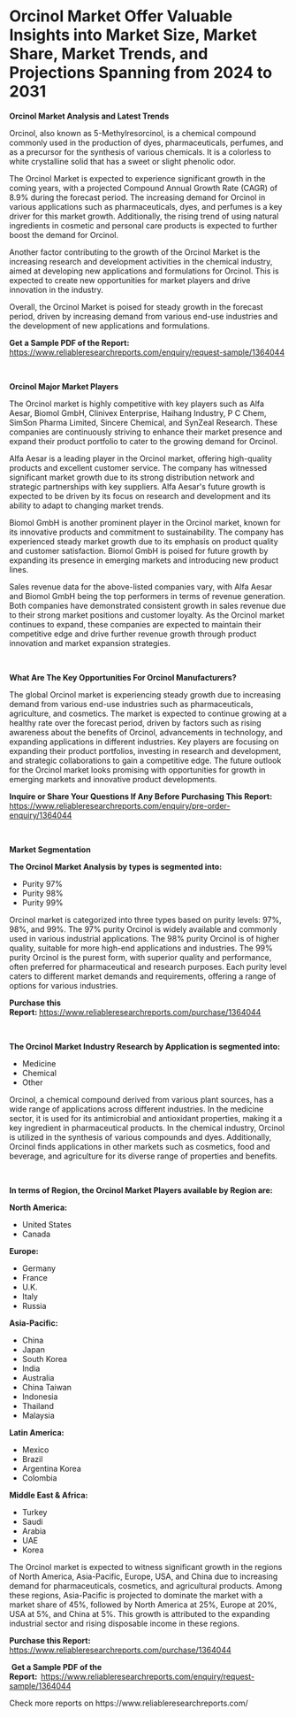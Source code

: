<p><h1>Orcinol Market Offer Valuable Insights into Market Size, Market Share, Market Trends, and Projections Spanning from 2024 to 2031</h1></p><p><strong>Orcinol Market Analysis and Latest Trends</strong></p>
<p><p>Orcinol, also known as 5-Methylresorcinol, is a chemical compound commonly used in the production of dyes, pharmaceuticals, perfumes, and as a precursor for the synthesis of various chemicals. It is a colorless to white crystalline solid that has a sweet or slight phenolic odor.</p><p>The Orcinol Market is expected to experience significant growth in the coming years, with a projected Compound Annual Growth Rate (CAGR) of 8.9% during the forecast period. The increasing demand for Orcinol in various applications such as pharmaceuticals, dyes, and perfumes is a key driver for this market growth. Additionally, the rising trend of using natural ingredients in cosmetic and personal care products is expected to further boost the demand for Orcinol.</p><p>Another factor contributing to the growth of the Orcinol Market is the increasing research and development activities in the chemical industry, aimed at developing new applications and formulations for Orcinol. This is expected to create new opportunities for market players and drive innovation in the industry.</p><p>Overall, the Orcinol Market is poised for steady growth in the forecast period, driven by increasing demand from various end-use industries and the development of new applications and formulations.</p></p>
<p><strong>Get a Sample PDF of the Report:&nbsp;</strong> <a href="https://www.reliableresearchreports.com/enquiry/request-sample/1364044">https://www.reliableresearchreports.com/enquiry/request-sample/1364044</a></p>
<p>&nbsp;</p>
<p><strong>Orcinol Major Market Players</strong></p>
<p><p>The Orcinol market is highly competitive with key players such as Alfa Aesar, Biomol GmbH, Clinivex Enterprise, Haihang Industry, P C Chem, SimSon Pharma Limited, Sincere Chemical, and SynZeal Research. These companies are continuously striving to enhance their market presence and expand their product portfolio to cater to the growing demand for Orcinol.</p><p>Alfa Aesar is a leading player in the Orcinol market, offering high-quality products and excellent customer service. The company has witnessed significant market growth due to its strong distribution network and strategic partnerships with key suppliers. Alfa Aesar's future growth is expected to be driven by its focus on research and development and its ability to adapt to changing market trends.</p><p>Biomol GmbH is another prominent player in the Orcinol market, known for its innovative products and commitment to sustainability. The company has experienced steady market growth due to its emphasis on product quality and customer satisfaction. Biomol GmbH is poised for future growth by expanding its presence in emerging markets and introducing new product lines.</p><p>Sales revenue data for the above-listed companies vary, with Alfa Aesar and Biomol GmbH being the top performers in terms of revenue generation. Both companies have demonstrated consistent growth in sales revenue due to their strong market positions and customer loyalty. As the Orcinol market continues to expand, these companies are expected to maintain their competitive edge and drive further revenue growth through product innovation and market expansion strategies.</p></p>
<p>&nbsp;</p>
<p><strong>What Are The Key Opportunities For Orcinol Manufacturers?</strong></p>
<p><p>The global Orcinol market is experiencing steady growth due to increasing demand from various end-use industries such as pharmaceuticals, agriculture, and cosmetics. The market is expected to continue growing at a healthy rate over the forecast period, driven by factors such as rising awareness about the benefits of Orcinol, advancements in technology, and expanding applications in different industries. Key players are focusing on expanding their product portfolios, investing in research and development, and strategic collaborations to gain a competitive edge. The future outlook for the Orcinol market looks promising with opportunities for growth in emerging markets and innovative product developments.</p></p>
<p><strong>Inquire or Share Your Questions If Any Before Purchasing This Report:</strong> <a href="https://www.reliableresearchreports.com/enquiry/pre-order-enquiry/1364044">https://www.reliableresearchreports.com/enquiry/pre-order-enquiry/1364044</a></p>
<p>&nbsp;</p>
<p><strong>Market Segmentation</strong></p>
<p><strong>The Orcinol Market Analysis by types is segmented into:</strong></p>
<p><ul><li>Purity 97%</li><li>Purity 98%</li><li>Purity 99%</li></ul></p>
<p><p>Orcinol market is categorized into three types based on purity levels: 97%, 98%, and 99%. The 97% purity Orcinol is widely available and commonly used in various industrial applications. The 98% purity Orcinol is of higher quality, suitable for more high-end applications and industries. The 99% purity Orcinol is the purest form, with superior quality and performance, often preferred for pharmaceutical and research purposes. Each purity level caters to different market demands and requirements, offering a range of options for various industries.</p></p>
<p><strong>Purchase this Report:&nbsp;</strong><a href="https://www.reliableresearchreports.com/purchase/1364044">https://www.reliableresearchreports.com/purchase/1364044</a></p>
<p>&nbsp;</p>
<p><strong>The Orcinol Market Industry Research by Application is segmented into:</strong></p>
<p><ul><li>Medicine</li><li>Chemical</li><li>Other</li></ul></p>
<p><p>Orcinol, a chemical compound derived from various plant sources, has a wide range of applications across different industries. In the medicine sector, it is used for its antimicrobial and antioxidant properties, making it a key ingredient in pharmaceutical products. In the chemical industry, Orcinol is utilized in the synthesis of various compounds and dyes. Additionally, Orcinol finds applications in other markets such as cosmetics, food and beverage, and agriculture for its diverse range of properties and benefits.</p></p>
<p>&nbsp;</p>
<p><strong>In terms of Region, the Orcinol Market Players available by Region are:</strong></p>
<p>
    <p> <strong> North America: </strong>
        <ul>
            <li>United States</li>
            <li>Canada</li>
        </ul>
        </p> 
    <p> <strong> Europe: </strong>
        <ul>
            <li>Germany</li>
            <li>France</li>
            <li>U.K.</li>
            <li>Italy</li>
            <li>Russia</li>
        </ul>
        </p> 
    <p> <strong> Asia-Pacific: </strong>
        <ul>
            <li>China</li>
            <li>Japan</li>
            <li>South Korea</li>
            <li>India</li>
            <li>Australia</li>
            <li>China Taiwan</li>
            <li>Indonesia</li>
            <li>Thailand</li>
            <li>Malaysia</li>
        </ul>
        </p> 
    <p> <strong> Latin America: </strong>
        <ul>
            <li>Mexico</li>
            <li>Brazil</li>
            <li>Argentina Korea</li>
            <li>Colombia</li>
        </ul>
        </p> 
    <p> <strong> Middle East & Africa: </strong>
        <ul>
            <li>Turkey</li>
            <li>Saudi</li>
            <li>Arabia</li>
            <li>UAE</li>
            <li>Korea</li>
        </ul>
    </p>
    </p>
<p><p>The Orcinol market is expected to witness significant growth in the regions of North America, Asia-Pacific, Europe, USA, and China due to increasing demand for pharmaceuticals, cosmetics, and agricultural products. Among these regions, Asia-Pacific is projected to dominate the market with a market share of 45%, followed by North America at 25%, Europe at 20%, USA at 5%, and China at 5%. This growth is attributed to the expanding industrial sector and rising disposable income in these regions.</p></p>
<p><strong>Purchase this Report: </strong><a href="https://www.reliableresearchreports.com/purchase/1364044">https://www.reliableresearchreports.com/purchase/1364044</a></p>
<p>&nbsp;<strong>Get a Sample PDF of the Report:&nbsp;&nbsp;</strong><a href="https://www.reliableresearchreports.com/enquiry/request-sample/1364044">https://www.reliableresearchreports.com/enquiry/request-sample/1364044</a></p>
<p><strong></strong></p>
<p>Check more reports on https://www.reliableresearchreports.com/</p>